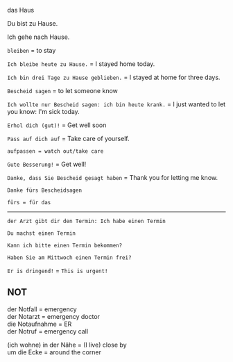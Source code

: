 das Haus

Du bist zu Hause.

Ich gehe nach Hause.

`bleiben` = to stay

`Ich bleibe heute zu Hause.` = I stayed home today.

`Ich bin drei Tage zu Hause geblieben.` = I stayed at home for three days.

`Bescheid sagen` = to let someone know

`Ich wollte nur Bescheid sagen: ich bin heute krank.` = I just wanted to let you know: I'm sick today.

`Erhol dich (gut)!` = Get well soon

`Pass auf dich auf` = Take care of yourself.

    aufpassen = watch out/take care

`Gute Besserung!` = Get well!

`Danke, dass Sie Bescheid gesagt haben` = Thank you for letting me know.

`Danke fürs Bescheidsagen`

    fürs = für das

---

`der Arzt gibt dir den Termin: Ich habe einen Termin`

`Du machst einen Termin`

`Kann ich bitte einen Termin bekommen?`

`Haben Sie am Mittwoch einen Termin frei?`

`Er is dringend!` = `This is urgent!`



## NOT

der Notfall = emergency \
der Notarzt = emergency doctor \
die Notaufnahme = ER \
der Notruf = emergency call

(ich wohne) in der Nähe = (I live) close by \
            um die Ecke = around the corner